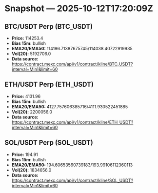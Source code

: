 # Snapshot — 2025-10-12T17:20:09Z

## BTC/USDT Perp (BTC_USDT)
- **Price:** 114253.4
- **Bias 15m:** bullish
- **EMA20/EMA50:** 114196.71387675745/114038.40722919935
- **Vol(20):** 5192706.0
- **Data source:** https://contract.mexc.com/api/v1/contract/kline/BTC_USDT?interval=Min1&limit=60

## ETH/USDT Perp (ETH_USDT)
- **Price:** 4131.96
- **Bias 15m:** bullish
- **EMA20/EMA50:** 4127.757606385716/4111.930522451885
- **Vol(20):** 2200056.0
- **Data source:** https://contract.mexc.com/api/v1/contract/kline/ETH_USDT?interval=Min1&limit=60

## SOL/USDT Perp (SOL_USDT)
- **Price:** 194.91
- **Bias 15m:** bullish
- **EMA20/EMA50:** 194.60653560739183/193.99106112360113
- **Vol(20):** 1834656.0
- **Data source:** https://contract.mexc.com/api/v1/contract/kline/SOL_USDT?interval=Min1&limit=60
